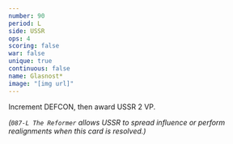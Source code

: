 ```yaml
---
number: 90
period: L
side: USSR
ops: 4
scoring: false
war: false
unique: true
continuous: false
name: Glasnost*
image: "[img url]"
---
```

Increment DEFCON, then award USSR 2 VP.

*(`087-L The Reformer` allows USSR to spread influence or perform realignments when this card is resolved.)*
